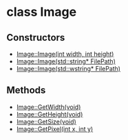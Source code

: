 # class Image

## Constructors

- [Image::Image(int width, int height)](./class_Image_Image(int,%20int).md)
- [Image::Image(std::string* FilePath)](./class_Image_Image(stringptr).md)
- [Image::Image(std::wstring* FilePath)](./class_Image_Image(wstringptr).md)

## Methods

- [Image::GetWidth(void)](./class_Image_GetWidth().md)
- [Image::GetHeight(void)](./class_Image_GetHeight().md)
- [Image::GetSize(void)](./class_Image_GetSize().md)
- [Image::GetPixel(int x, int y)](./class_Image_GetPixel(int,%20int).md)
